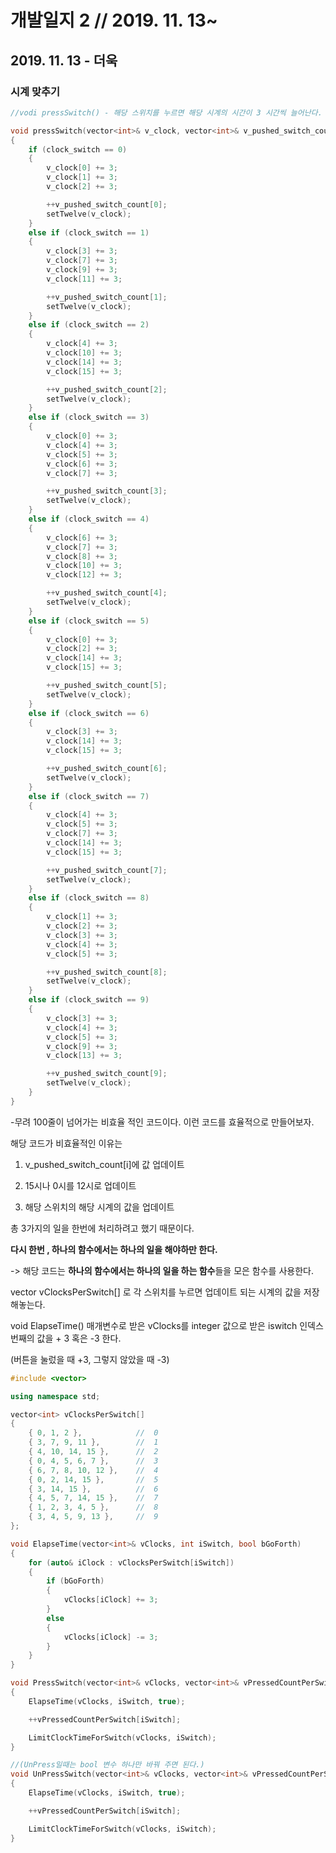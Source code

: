 # 개발일지 2  // 2019. 11. 13~



## 2019. 11. 13 - 더욱 

### 시계 맞추기 

``` cpp
//vodi pressSwitch() - 해당 스위치를 누르면 해당 시계의 시간이 3 시간씩 늘어난다.

void pressSwitch(vector<int>& v_clock, vector<int>& v_pushed_switch_count, int clock_switch)
{
	if (clock_switch == 0)
	{
		v_clock[0] += 3;
		v_clock[1] += 3;
		v_clock[2] += 3;

		++v_pushed_switch_count[0];
		setTwelve(v_clock);
	}
	else if (clock_switch == 1)
	{
		v_clock[3] += 3;
		v_clock[7] += 3;
		v_clock[9] += 3;
		v_clock[11] += 3;

		++v_pushed_switch_count[1];
		setTwelve(v_clock);
	}
	else if (clock_switch == 2)
	{
		v_clock[4] += 3;
		v_clock[10] += 3;
		v_clock[14] += 3;
		v_clock[15] += 3;

		++v_pushed_switch_count[2];
		setTwelve(v_clock);
	}
	else if (clock_switch == 3)
	{
		v_clock[0] += 3;
		v_clock[4] += 3;
		v_clock[5] += 3;
		v_clock[6] += 3;
		v_clock[7] += 3;

		++v_pushed_switch_count[3];
		setTwelve(v_clock);
	}
	else if (clock_switch == 4)
	{
		v_clock[6] += 3;
		v_clock[7] += 3;
		v_clock[8] += 3;
		v_clock[10] += 3;
		v_clock[12] += 3;

		++v_pushed_switch_count[4];
		setTwelve(v_clock);
	}
	else if (clock_switch == 5)
	{
		v_clock[0] += 3;
		v_clock[2] += 3;
		v_clock[14] += 3;
		v_clock[15] += 3;

		++v_pushed_switch_count[5];
		setTwelve(v_clock);
	}
	else if (clock_switch == 6)
	{
		v_clock[3] += 3;
		v_clock[14] += 3;
		v_clock[15] += 3;

		++v_pushed_switch_count[6];
		setTwelve(v_clock);
	}
	else if (clock_switch == 7)
	{
		v_clock[4] += 3;
		v_clock[5] += 3;
		v_clock[7] += 3;
		v_clock[14] += 3;
		v_clock[15] += 3;

		++v_pushed_switch_count[7];
		setTwelve(v_clock);
	}
	else if (clock_switch == 8)
	{
		v_clock[1] += 3;
		v_clock[2] += 3;
		v_clock[3] += 3;
		v_clock[4] += 3;
		v_clock[5] += 3;

		++v_pushed_switch_count[8];
		setTwelve(v_clock);
	}
	else if (clock_switch == 9)
	{
		v_clock[3] += 3;
		v_clock[4] += 3;
		v_clock[5] += 3;
		v_clock[9] += 3;
		v_clock[13] += 3;

		++v_pushed_switch_count[9];
		setTwelve(v_clock);
	}
}
```



-무려 100줄이 넘어가는 비효율 적인 코드이다. 이런 코드를 효율적으로 만들어보자.

해당 코드가 비효율적인 이유는

1. v_pushed_switch_count[i]에 값 업데이트

2.  15시나 0시를 12시로 업데이트

3.  해당 스위치의 해당 시계의 값을 업데이트

   총 3가지의 일을 한번에 처리하려고 했기 때문이다.

   **다시 한번 ,  하나의 함수에서는 하나의 일을 해야하만 한다.**



-> 해당 코드는 **하나의 함수에서는 하나의 일을 하는 함수**들을 모은 함수를 사용한다.

vector<int> vClocksPerSwitch[] 로 각 스위치를 누르면 업데이트 되는 시계의 값을 저장해놓는다.

void ElapseTime() 매개변수로 받은 vClocks를 integer 값으로 받은 iswitch 인덱스 번째의 값을 + 3 혹은 -3 한다.

(버튼을 눌렀을 때 +3, 그렇지 않았을 때 -3)

```cpp
#include <vector>

using namespace std;

vector<int> vClocksPerSwitch[]
{
	{ 0, 1, 2 },			//	0
	{ 3, 7, 9, 11 },		//	1
	{ 4, 10, 14, 15 },		//	2
	{ 0, 4, 5, 6, 7 },		//	3
	{ 6, 7, 8, 10, 12 },	//	4
	{ 0, 2, 14, 15 },		//	5
	{ 3, 14, 15 },			//	6
	{ 4, 5, 7, 14, 15 },	//	7	
	{ 1, 2, 3, 4, 5 },		//	8
	{ 3, 4, 5, 9, 13 },		//	9
};

void ElapseTime(vector<int>& vClocks, int iSwitch, bool bGoForth)
{
	for (auto& iClock : vClocksPerSwitch[iSwitch])
	{
		if (bGoForth)
		{
			vClocks[iClock] += 3;
		}
		else
		{
			vClocks[iClock] -= 3;
		}
	}
}

void PressSwitch(vector<int>& vClocks, vector<int>& vPressedCountPerSwitch, int iSwitch)
{
	ElapseTime(vClocks, iSwitch, true);

	++vPressedCountPerSwitch[iSwitch];

	LimitClockTimeForSwitch(vClocks, iSwitch);
}

//(UnPress일때는 bool 변수 하나만 바꿔 주면 된다.)
void UnPressSwitch(vector<int>& vClocks, vector<int>& vPressedCountPerSwitch, int iSwitch)
{
	ElapseTime(vClocks, iSwitch, true);

	++vPressedCountPerSwitch[iSwitch];

	LimitClockTimeForSwitch(vClocks, iSwitch);
}
```

